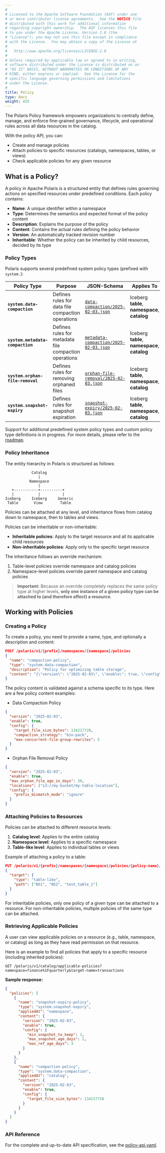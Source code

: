 ```yaml
---
#
# Licensed to the Apache Software Foundation (ASF) under one
# or more contributor license agreements.  See the NOTICE file
# distributed with this work for additional information
# regarding copyright ownership.  The ASF licenses this file
# to you under the Apache License, Version 2.0 (the
# "License"); you may not use this file except in compliance
# with the License.  You may obtain a copy of the License at
#
#   http://www.apache.org/licenses/LICENSE-2.0
#
# Unless required by applicable law or agreed to in writing,
# software distributed under the License is distributed on an
# "AS IS" BASIS, WITHOUT WARRANTIES OR CONDITIONS OF ANY
# KIND, either express or implied.  See the License for the
# specific language governing permissions and limitations
# under the License.
#
title: Policy
type: docs
weight: 425 
---
```


The Polaris Policy framework empowers organizations to centrally define, manage, and enforce fine-grained governance, lifecycle, and operational rules across all data resources in the catalog. 

With the policy API, you can:
- Create and manage policies
- Attach policies to specific resources (catalogs, namespaces, tables, or views)
- Check applicable policies for any given resource

## What is a Policy?

A policy in Apache Polaris is a structured entity that defines rules governing actions on specified resources under
predefined conditions. Each policy contains:

- **Name**: A unique identifier within a namespace
- **Type**: Determines the semantics and expected format of the policy content
- **Description**: Explains the purpose of the policy
- **Content**: Contains the actual rules defining the policy behavior
- **Version**: An automatically tracked revision number
- **Inheritable**: Whether the policy can be inherited by child resources, decided by its type

### Policy Types

Polaris supports several predefined system policy types (prefixed with `system.`):

| Policy Type | Purpose                                               | JSON-Schema | Applies To |
|-------------|-------------------------------------------------------|-------------|------------|
| **`system.data-compaction`** | Defines rules for data file compaction operations     | [`data-compaction/2025-02-03.json`](https://polaris.apache.org/schemas/policies/system/data-compaction/2025-02-03.json) | Iceberg **table**, **namespace**, **catalog** |
| **`system.metadata-compaction`** | Defines rules for metadata file compaction operations | [`metadata-compaction/2025-02-03.json`](https://polaris.apache.org/schemas/policies/system/metadata-compaction/2025-02-03.json) | Iceberg **table**, **namespace**, **catalog** |
| **`system.orphan-file-removal`** | Defines rules for removing orphaned files             | [`orphan-file-removal/2025-02-03.json`](https://polaris.apache.org/schemas/policies/system/orphan-file-removal/2025-02-03.json) | Iceberg **table**, **namespace**, **catalog** |
| **`system.snapshot-expiry`** | Defines rules for snapshot expiration                 | [`snapshot-expiry/2025-02-03.json`](https://polaris.apache.org/schemas/policies/system/snapshot-expiry/2025-02-03.json) | Iceberg **table**, **namespace**, **catalog** |

Support for additional predefined system policy types and custom policy type definitions is in progress.
For more details, please refer to the [roadmap](https://github.com/apache/polaris/discussions/1028).

### Policy Inheritance

The entity hierarchy in Polaris is structured as follows:

```
            Catalog
               |
           Namespace
               |
   +-----------+----------+
   |           |          |
Iceberg     Iceberg     Generic
 Table       View        Table
```

Policies can be attached at any level, and inheritance flows from catalog down to namespace, then to tables and views.

Policies can be inheritable or non-inheritable:

- **Inheritable policies**: Apply to the target resource and all its applicable child resources
- **Non-inheritable policies**: Apply only to the specific target resource

The inheritance follows an override mechanism:
1. Table-level policies override namespace and catalog policies
2. Namespace-level policies override parent namespace and catalog policies

> **Important:** Because an override completely replaces the same policy type at higher levels, 
> **only one instance of a given policy type can be attached to (and therefore affect) a resource**.

## Working with Policies

### Creating a Policy

To create a policy, you need to provide a name, type, and optionally a description and content:

```json
POST /polaris/v1/{prefix}/namespaces/{namespace}/policies
{
  "name": "compaction-policy",
  "type": "system.data-compaction",
  "description": "Policy for optimizing table storage",
  "content": "{\"version\": \"2025-02-03\", \"enable\": true, \"config\": {\"target_file_size_bytes\": 134217728}}"
}
```

The policy content is validated against a schema specific to its type. Here are a few policy content examples:
- Data Compaction Policy
```json
{
  "version": "2025-02-03",
  "enable": true,
  "config": {
    "target_file_size_bytes": 134217728,
    "compaction_strategy": "bin-pack",
    "max-concurrent-file-group-rewrites": 5
  }
}
```
- Orphan File Removal Policy
```json
{
  "version": "2025-02-03",
  "enable": true,
  "max_orphan_file_age_in_days": 30,
  "locations": ["s3://my-bucket/my-table-location"],
  "config": {
    "prefix_mismatch_mode": "ignore"
  }
}
```

### Attaching Policies to Resources

Policies can be attached to different resource levels:

1. **Catalog level**: Applies to the entire catalog
2. **Namespace level**: Applies to a specific namespace
3. **Table-like level**: Applies to individual tables or views

Example of attaching a policy to a table:

```json
PUT /polaris/v1/{prefix}/namespaces/{namespace}/policies/{policy-name}/mappings
{
  "target": {
    "type": "table-like",
    "path": ["NS1", "NS2", "test_table_1"]
  }
}
```

For inheritable policies, only one policy of a given type can be attached to a resource. For non-inheritable policies,
multiple policies of the same type can be attached.

### Retrieving Applicable Policies
A user can view applicable policies on a resource (e.g., table, namespace, or catalog) as long as they have
read permission on that resource.

Here is an example to find all policies that apply to a specific resource (including inherited policies):
```
GET /polaris/v1/catalog/applicable-policies?namespace=finance%1Fquarterly&target-name=transactions
```

**Sample response:**
```json
{
  "policies": [
    {
      "name": "snapshot-expiry-policy",
      "type": "system.snapshot-expiry",
      "appliedAt": "namespace",
      "content": {
        "version": "2025-02-03",
        "enable": true,
        "config": {
          "min_snapshot_to_keep": 1,
          "max_snapshot_age_days": 2,
          "max_ref_age_days": 3
        }
      }
    },
    {
      "name": "compaction-policy",
      "type": "system.data-compaction",
      "appliedAt": "catalog",
      "content": {
        "version": "2025-02-03",
        "enable": true,
        "config": {
          "target_file_size_bytes": 134217728
        }
      }
    }
  ]
}
```

### API Reference

For the complete and up-to-date API specification, see the [policy-api.yaml](https://github.com/apache/polaris/blob/main/spec/polaris-catalog-apis/policy-apis.yaml).